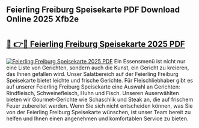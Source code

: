 ## Feierling Freiburg Speisekarte PDF Download Online 2025 Xfb2e

# <h2><a href="http://gc8g5b.nevu.top/?p=Feierling+Freiburg+Speisekarte">🔗 👉🔴 Feierling Freiburg Speisekarte 2025 PDF</a></h2>

[![Feierling Freiburg Speisekarte 2025 PDF](https://i.imgur.com/dBaPXMq.png)](http://gc8g5b.nevu.top/?p=Feierling+Freiburg+Speisekarte)
Ein Essensmenü ist nicht nur eine Liste von Gerichten, sondern auch die Kunst, ein Gericht zu kreieren, das Ihnen gefallen wird. Unser Salatbereich auf der Feierling Freiburg Speisekarte bietet leichte und frische Gerichte. Für Fleischliebhaber gibt es auf unserer Feierling Freiburg Speisekarte eine Auswahl an Gerichten: Rindfleisch, Schweinefleisch, Huhn und Fisch. Unseren Auserwählten bieten wir Gourmet-Gerichte wie Schaschlik und Steak an, die auf frischem Feuer zubereitet werden. Wenn Sie sich nicht entscheiden können, was Sie von der Feierling Freiburg Speisekarte wünschen, ist unser Team bereit zu helfen und Ihnen einen angenehmen und komfortablen Service zu bieten.

